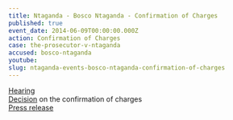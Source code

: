 ```yaml
---
title: Ntaganda - Bosco Ntaganda - Confirmation of Charges
published: true
event_date: 2014-06-09T00:00:00.000Z
action: Confirmation of Charges
case: the-prosecutor-v-ntaganda
accused: bosco-ntaganda
youtube:
slug: ntaganda-events-bosco-ntaganda-confirmation-of-charges
---
```



[Hearing](https://youtu.be/5DnP7Inkm8k)
<br>[Decision](https://www.icc-cpi.int/Pages/record.aspx?docNo=ICC-01/04-02/06-309) on the confirmation of charges
<br>[Press release](https://www.icc-cpi.int/Pages/item.aspx?name=pr1013)